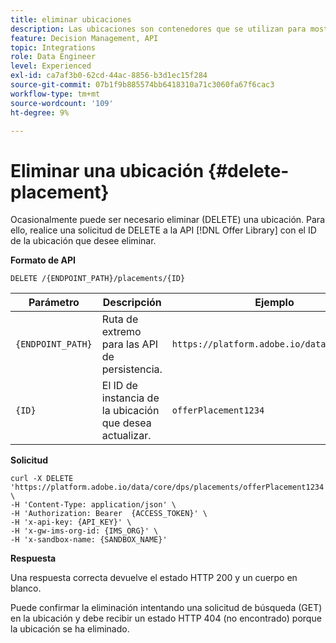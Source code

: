 ```yaml
---
title: eliminar ubicaciones
description: Las ubicaciones son contenedores que se utilizan para mostrar sus ofertas.
feature: Decision Management, API
topic: Integrations
role: Data Engineer
level: Experienced
exl-id: ca7af3b0-62cd-44ac-8856-b3d1ec15f284
source-git-commit: 07b1f9b885574bb6418310a71c3060fa67f6cac3
workflow-type: tm+mt
source-wordcount: '109'
ht-degree: 9%

---
```


# Eliminar una ubicación {#delete-placement}

Ocasionalmente puede ser necesario eliminar (DELETE) una ubicación. Para ello, realice una solicitud de DELETE a la API [!DNL Offer Library] con el ID de la ubicación que desee eliminar.

**Formato de API**

```http
DELETE /{ENDPOINT_PATH}/placements/{ID}
```

| Parámetro | Descripción | Ejemplo |
| --------- | ----------- | ------- |
| `{ENDPOINT_PATH}` | Ruta de extremo para las API de persistencia. | `https://platform.adobe.io/data/core/dps/` |
| `{ID}` | El ID de instancia de la ubicación que desea actualizar. | `offerPlacement1234` |

**Solicitud**

```shell
curl -X DELETE 'https://platform.adobe.io/data/core/dps/placements/offerPlacement1234' \
-H 'Content-Type: application/json' \
-H 'Authorization: Bearer  {ACCESS_TOKEN}' \
-H 'x-api-key: {API_KEY}' \
-H 'x-gw-ims-org-id: {IMS_ORG}' \
-H 'x-sandbox-name: {SANDBOX_NAME}'
```

**Respuesta**

Una respuesta correcta devuelve el estado HTTP 200 y un cuerpo en blanco.

Puede confirmar la eliminación intentando una solicitud de búsqueda (GET) en la ubicación y debe recibir un estado HTTP 404 (no encontrado) porque la ubicación se ha eliminado.

